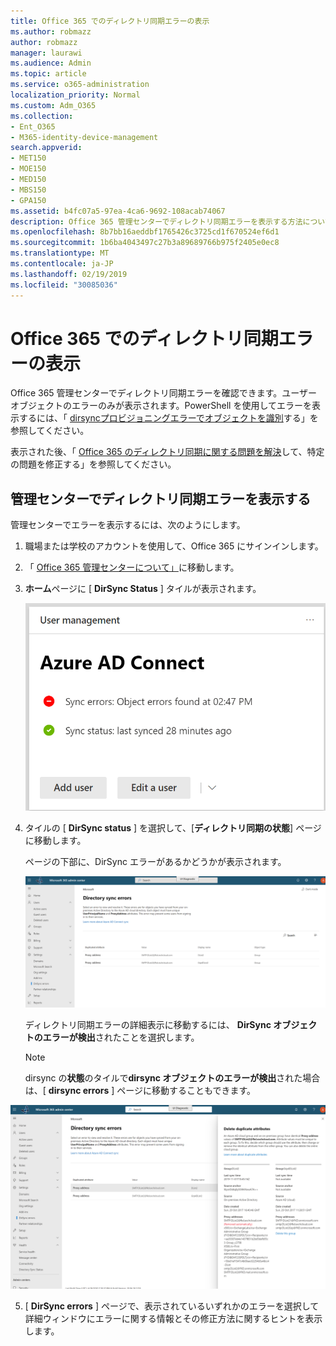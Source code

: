 ```yaml
---
title: Office 365 でのディレクトリ同期エラーの表示
ms.author: robmazz
author: robmazz
manager: laurawi
ms.audience: Admin
ms.topic: article
ms.service: o365-administration
localization_priority: Normal
ms.custom: Adm_O365
ms.collection:
- Ent_O365
- M365-identity-device-management
search.appverid:
- MET150
- MOE150
- MED150
- MBS150
- GPA150
ms.assetid: b4fc07a5-97ea-4ca6-9692-108acab74067
description: Office 365 管理センターでディレクトリ同期エラーを表示する方法について説明します。
ms.openlocfilehash: 8b7bb16aeddbf1765426c3725cd1f670524ef6d1
ms.sourcegitcommit: 1b6ba4043497c27b3a89689766b975f2405e0ec8
ms.translationtype: MT
ms.contentlocale: ja-JP
ms.lasthandoff: 02/19/2019
ms.locfileid: "30085036"
---
```

# <a name="view-directory-synchronization-errors-in-office-365"></a>Office 365 でのディレクトリ同期エラーの表示

Office 365 管理センターでディレクトリ同期エラーを確認できます。ユーザーオブジェクトのエラーのみが表示されます。PowerShell を使用してエラーを表示するには、「 [dirsyncプロビジョニングエラーでオブジェクトを識別](https://docs.microsoft.com/azure/active-directory/hybrid/how-to-connect-syncservice-duplicate-attribute-resiliency)する」を参照してください。

表示された後、「 [Office 365 のディレクトリ同期に関する問題を解決](fix-problems-with-directory-synchronization.md)して、特定の問題を修正する」を参照してください。
  
## <a name="view-directory-synchronization-errors-in-the-admin-center"></a>管理センターでディレクトリ同期エラーを表示する

管理センターでエラーを表示するには、次のようにします。
  
1. 職場または学校のアカウントを使用して、Office 365 にサインインします。 
    
2. 「 [Office 365 管理センターについて」](https://support.office.com/article/758befc4-0888-4009-9f14-0d147402fd23)に移動します。
    
3. **ホーム**ページに [ **DirSync Status** ] タイルが表示されます。 
    
    ![管理センタープレビューの [DirSync Status] タイル](media/060006e9-de61-49d5-8979-e77cda198e71.png)
  
4. タイルの [ **DirSync status** ] を選択して、[**ディレクトリ同期の状態**] ページに移動します。 
    
    ページの下部に、DirSync エラーがあるかどうかが表示されます。
    
    ![[ディレクトリ同期の状態] ページで、DirSync オブジェクトエラーが発生しているかどうかを確認できます。](media/882094a3-80d3-4aae-b90b-78b27047974c.png)
  
    ディレクトリ同期エラーの詳細表示に移動するには、 **DirSync オブジェクトのエラーが検出**されたことを選択します。 
    
    > [!NOTE]
    > dirsync の**状態**のタイルで**dirsync オブジェクトのエラーが検出**された場合は、[ **dirsync errors** ] ページに移動することもできます。 
  
![DirSync errors ページ](media/a6e302d4-6be7-4e3a-b4b5-81c5a2c02952.png)
  
5. [ **DirSync errors** ] ページで、表示されているいずれかのエラーを選択して詳細ウィンドウにエラーに関する情報とその修正方法に関するヒントを表示します。 
